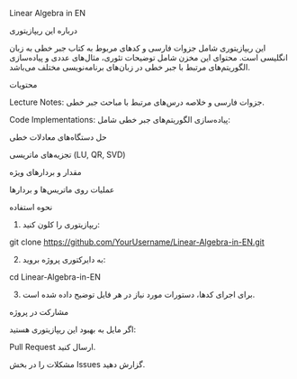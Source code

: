 Linear Algebra in EN

درباره این ریپازیتوری

این ریپازیتوری شامل جزوات فارسی و کدهای مربوط به کتاب جبر خطی به زبان انگلیسی است. محتوای این مخزن شامل توضیحات تئوری، مثال‌های عددی و پیاده‌سازی الگوریتم‌های مرتبط با جبر خطی در زبان‌های برنامه‌نویسی مختلف می‌باشد.

محتویات

Lecture Notes: جزوات فارسی و خلاصه درس‌های مرتبط با مباحث جبر خطی.

Code Implementations: پیاده‌سازی الگوریتم‌های جبر خطی شامل:

حل دستگاه‌های معادلات خطی

تجزیه‌های ماتریسی (LU, QR, SVD)

مقدار و بردارهای ویژه

عملیات روی ماتریس‌ها و بردارها



نحوه استفاده

1. ریپازیتوری را کلون کنید:

git clone https://github.com/YourUsername/Linear-Algebra-in-EN.git


2. به دایرکتوری پروژه بروید:

cd Linear-Algebra-in-EN


3. برای اجرای کدها، دستورات مورد نیاز در هر فایل توضیح داده شده است.



مشارکت در پروژه

اگر مایل به بهبود این ریپازیتوری هستید:

Pull Request ارسال کنید.

مشکلات را در بخش Issues گزارش دهید.
